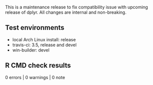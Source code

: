 This is a maintenance release to fix compatibility issue with upcoming release of dplyr. All changes are internal and non-breaking.

## Test environments

* local Arch Linux install: release
* travis-ci: 3.5, release and devel
* win-builder: devel

## R CMD check results

0 errors | 0 warnings | 0 note
